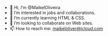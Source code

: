 - 👋 Hi, I’m @MaikelOliveira
- 👀 I’m interested in jobs and collaborations.
- 🌱 I’m currently learning HTML & CSS.
- 💞️ I’m looking to collaborate on Web sites.
- 📫 How to reach me: maikeloliver@icloud.com

<!---
MaikelOliveira/MaikelOliveira is a ✨ special ✨ repository because its `README.md` (this file) appears on your GitHub profile.
You can click the Preview link to take a look at your changes.
--->
